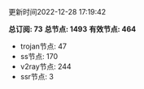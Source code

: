 更新时间2022-12-28 17:19:42

**总订阅: 73**
**总节点: 1493**
**有效节点: 464**
- trojan节点: 47
- ss节点: 170
- v2ray节点: 244
- ssr节点: 3
